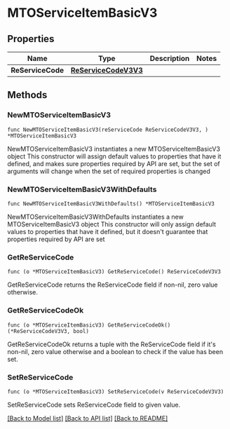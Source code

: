 # MTOServiceItemBasicV3

## Properties

Name | Type | Description | Notes
------------ | ------------- | ------------- | -------------
**ReServiceCode** | [**ReServiceCodeV3V3**](ReServiceCodeV3.md) |  | 

## Methods

### NewMTOServiceItemBasicV3

`func NewMTOServiceItemBasicV3(reServiceCode ReServiceCodeV3V3, ) *MTOServiceItemBasicV3`

NewMTOServiceItemBasicV3 instantiates a new MTOServiceItemBasicV3 object
This constructor will assign default values to properties that have it defined,
and makes sure properties required by API are set, but the set of arguments
will change when the set of required properties is changed

### NewMTOServiceItemBasicV3WithDefaults

`func NewMTOServiceItemBasicV3WithDefaults() *MTOServiceItemBasicV3`

NewMTOServiceItemBasicV3WithDefaults instantiates a new MTOServiceItemBasicV3 object
This constructor will only assign default values to properties that have it defined,
but it doesn't guarantee that properties required by API are set

### GetReServiceCode

`func (o *MTOServiceItemBasicV3) GetReServiceCode() ReServiceCodeV3V3`

GetReServiceCode returns the ReServiceCode field if non-nil, zero value otherwise.

### GetReServiceCodeOk

`func (o *MTOServiceItemBasicV3) GetReServiceCodeOk() (*ReServiceCodeV3V3, bool)`

GetReServiceCodeOk returns a tuple with the ReServiceCode field if it's non-nil, zero value otherwise
and a boolean to check if the value has been set.

### SetReServiceCode

`func (o *MTOServiceItemBasicV3) SetReServiceCode(v ReServiceCodeV3V3)`

SetReServiceCode sets ReServiceCode field to given value.



[[Back to Model list]](../README.md#documentation-for-models) [[Back to API list]](../README.md#documentation-for-api-endpoints) [[Back to README]](../README.md)


